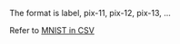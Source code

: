 The format is
    label, pix-11, pix-12, pix-13, ...

Refer to [MNIST in CSV](https://pjreddie.com/projects/mnist-in-csv/)
